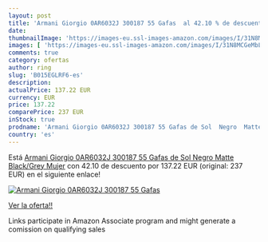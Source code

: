 ```yaml
---
layout: post
title: 'Armani Giorgio 0AR6032J 300187 55 Gafas  al 42.10 % de descuento'
date: 
thumbnailImage: 'https://images-eu.ssl-images-amazon.com/images/I/31N8MCGeMbL._SL200_.jpg'
images: [ 'https://images-eu.ssl-images-amazon.com/images/I/31N8MCGeMbL._SL200_.jpg' ]
comments: true
category: ofertas
author: ring
slug: 'B015EGLRF6-es'
description:
actualPrice: 137.22 EUR
currency: EUR
price: 137.22
comparePrice: 237 EUR
inStock: true
prodname: 'Armani Giorgio 0AR6032J 300187 55 Gafas de Sol  Negro  Matte Black/Grey   Mujer'
country: 'es'
---
```


Está [Armani Giorgio 0AR6032J 300187 55 Gafas de Sol  Negro  Matte Black/Grey   Mujer](https://www.amazon.es/dp/B015EGLRF6/?tag=tolees-21) con 42.10 de descuento por 137.22 EUR (original: 237 EUR) en el siguiente enlace!

[![Armani Giorgio 0AR6032J 300187 55 Gafas ](https://images-eu.ssl-images-amazon.com/images/I/31N8MCGeMbL._SL200_.jpg)](https://www.amazon.es/dp/B015EGLRF6/?tag=tolees-21)

[Ver la oferta!!](https://www.amazon.es/dp/B015EGLRF6/?tag=tolees-21)

Links participate in Amazon Associate program and might generate a comission on qualifying sales



